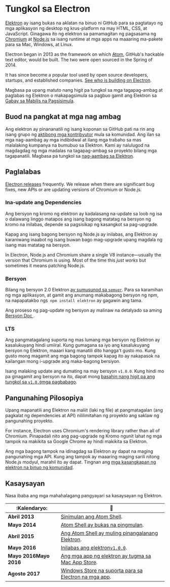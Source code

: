 # Tungkol sa Electron

[Elektron](https://electronjs.org) ay isang bukas na aklatan na binuo ni GitHub para sa pagtatayo ng mga aplikasyon ng desktop ng krus-platform na may HTML, CSS, at JavaScript. Ginagawa ito ng elektron sa pamamagitan ng pagsasama ng [Chromium](https://www.chromium.org/Home) at [Node.js](https://nodejs.org) sa isang runtime at mga apps na maaaring ma-pakete para sa Mac, Windows, at Linux.

Electron began in 2013 as the framework on which [Atom](https://atom.io), GitHub's hackable text editor, would be built. The two were open sourced in the Spring of 2014.

It has since become a popular tool used by open source developers, startups, and established companies. [See who is building on Electron](https://electronjs.org/apps).

Magbasa pa upang matuto nang higit pa tungkol sa mga tagapag-ambag at paglabas ng Elektron o makapagsimula sa pagbuo gamit ang Elektron sa [Gabay sa Mabilis na Pagsisimula](quick-start.md).

## Buod na pangkat at mga nag ambag

Ang elektron ay pinananatili ng isang koponan sa GitHub pati na rin ang isang grupo ng [aktibong mga kontribyutor](https://github.com/electron/electron/graphs/contributors) mula sa komunidad. Ang ilan sa mga nag-aambag ay mga indibidwal at ilang mga trabaho sa mas malalaking kumpanya na bumubuo sa Elektron. Kami ay nalulugod na magdagdag ng mga madalas na tagapag-ambag sa proyekto bilang mga tagapanatili. Magbasa pa tungkol sa [nag-aambag sa Elektron](https://github.com/electron/electron/blob/master/CONTRIBUTING.md).

## Paglalabas

[Electron releases](https://github.com/electron/electron/releases) frequently. We release when there are significant bug fixes, new APIs or are updating versions of Chromium or Node.js.

### Ina-update ang Dependencies

Ang bersyon ng kromo ng elektron ay kadalasang na-update sa loob ng isa o dalawang linggo matapos ang isang bagong matatag na bersyon ng kromo na inilabas, depende sa pagsisikap ng kasangkot sa pag-upgrade.

Kapag ang isang bagong bersyon ng Node.js ay inilabas, ang Elektron ay karaniwang inaabot ng isang buwan bago mag-upgrade upang magdala ng isang mas matatag na bersyon.

In Electron, Node.js and Chromium share a single V8 instance—usually the version that Chromium is using. Most of the time this _just works_ but sometimes it means patching Node.js.


### Bersyon

Bilang ng bersyon 2.0 Elektron [ay sumusunod sa `semver`](https://semver.org). Para sa karamihan ng mga aplikasyon, at gamit ang anumang makabagong bersyon ng npm, na napapatakbo ng`$ npm install elektron` ay gagawin ang tama.

Ang proseso ng pag-update ng bersyon ay malinaw na detalyado sa aming [Bersyon Doc ](electron-versioning.md).

### LTS

Ang pangmatagalang suporta ng mas lumang mga bersyon ng Elektron ay kasalukuyang hindi umiiral. Kung gumagana sa iyo ang kasalukuyang bersyon ng Elektron, maaari kang manatili dito hangga't gusto mo. Kung gusto mong magamit ang mga bagong tampok kapag ito ay nakapasok na kailangan mong i-upgrade ang maka-bagong bersiyon.

Isang malaking update ang dumating na may bersyon `v1.0.0`. Kung hindi mo pa ginagamit ang bersyon na ito, dapat mong [basahin nang higit pa ang tungkol sa `v1.0.0`mga pagbabago](https://electronjs.org/blog/electron-1-0).

## Pangunahing Pilosopiya

Upang mapanatili ang Elektron na maliit (laki ng file) at pangmatagalan (ang pagkalat ng dependencies at API) nililimitahan ng proyekto ang saklaw ng pangunahing proyekto.

For instance, Electron uses Chromium's rendering library rather than all of Chromium. Pinapadali nito ang pag-upgrade ng Kromo ngunit lahat ng mga tampok na makikita sa Google Chrome ay hindi makikita sa Elektron.

Ang mga bagong tampok na idinagdag sa Elektron ay dapat na maging pangunahing mga API. Kung ang tampok ay maaaring maging sarili nitong Node.js modyul, marahil ito ay dapat. Tingnan ang [mga kasangkapan ng elektron na binuo ng komunidad](https://electronjs.org/community).

## Kasaysayan

Nasa ibaba ang mga mahahalagang pangyayari sa kasaysayan ng Elektron.

| :Kalendaryo:           | :tada:                                                                                                            |
| ---------------------- | ----------------------------------------------------------------------------------------------------------------- |
| **Abril 2013**         | [Sinimulan ang Atom Shell](https://github.com/electron/electron/commit/6ef8875b1e93787fa9759f602e7880f28e8e6b45). |
| **Mayo 2014**          | [Atom Shell ay bukas na pingmulan](https://blog.atom.io/2014/05/06/atom-is-now-open-source.html).                 |
| **Abril 2015**         | [Ang Atom Shell ay muling pinangalanang Elektron](https://github.com/electron/electron/pull/1389).                |
| **Mayo 2016**          | [Inilabas ang elektron`v1.0.0`](https://electronjs.org/blog/electron-1-0).                                        |
| **Mayo 2016Mayo 2016** | [Ang mga app ng elektron ay tugma sa Mac App Store](mac-app-store-submission-guide.md).                           |
| **Agosto 2017**        | [Windows Store na suporta para sa Electron na mga app](windows-store-guide.md).                                   |
